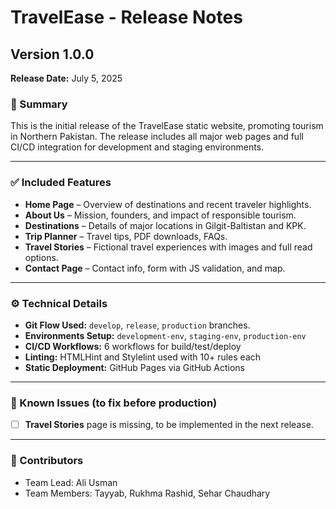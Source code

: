 # TravelEase - Release Notes

## Version 1.0.0
**Release Date:** July 5, 2025

### 🎯 Summary
This is the initial release of the TravelEase static website, promoting tourism in Northern Pakistan. The release includes all major web pages and full CI/CD integration for development and staging environments.

---

### ✅ Included Features
- **Home Page** – Overview of destinations and recent traveler highlights.
- **About Us** – Mission, founders, and impact of responsible tourism.
- **Destinations** – Details of major locations in Gilgit-Baltistan and KPK.
- **Trip Planner** – Travel tips, PDF downloads, FAQs.
- **Travel Stories** – Fictional travel experiences with images and full read options.
- **Contact Page** – Contact info, form with JS validation, and map.

---

### ⚙️ Technical Details
- **Git Flow Used:** `develop`, `release`, `production` branches.
- **Environments Setup:** `development-env`, `staging-env`, `production-env`
- **CI/CD Workflows:** 6 workflows for build/test/deploy
- **Linting:** HTMLHint and Stylelint used with 10+ rules each
- **Static Deployment:** GitHub Pages via GitHub Actions

---

### 🐞 Known Issues (to fix before production)
- [ ] **Travel Stories** page is missing, to be implemented in the next release.

---

### 👥 Contributors
- Team Lead: Ali Usman
- Team Members: Tayyab, Rukhma Rashid, Sehar Chaudhary

